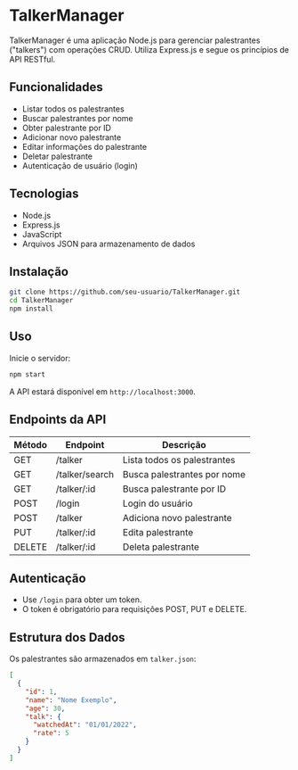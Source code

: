 # TalkerManager

TalkerManager é uma aplicação Node.js para gerenciar palestrantes ("talkers") com operações CRUD. Utiliza Express.js e segue os princípios de API RESTful.

## Funcionalidades

- Listar todos os palestrantes
- Buscar palestrantes por nome
- Obter palestrante por ID
- Adicionar novo palestrante
- Editar informações do palestrante
- Deletar palestrante
- Autenticação de usuário (login)

## Tecnologias

- Node.js
- Express.js
- JavaScript
- Arquivos JSON para armazenamento de dados

## Instalação

```bash
git clone https://github.com/seu-usuario/TalkerManager.git
cd TalkerManager
npm install
```

## Uso

Inicie o servidor:

```bash
npm start
```

A API estará disponível em `http://localhost:3000`.

## Endpoints da API

| Método | Endpoint       | Descrição                   |
| ------ | -------------- | --------------------------- |
| GET    | /talker        | Lista todos os palestrantes |
| GET    | /talker/search | Busca palestrantes por nome |
| GET    | /talker/:id    | Busca palestrante por ID    |
| POST   | /login         | Login do usuário            |
| POST   | /talker        | Adiciona novo palestrante   |
| PUT    | /talker/:id    | Edita palestrante           |
| DELETE | /talker/:id    | Deleta palestrante          |

## Autenticação

- Use `/login` para obter um token.
- O token é obrigatório para requisições POST, PUT e DELETE.

## Estrutura dos Dados

Os palestrantes são armazenados em `talker.json`:

```json
[
  {
    "id": 1,
    "name": "Nome Exemplo",
    "age": 30,
    "talk": {
      "watchedAt": "01/01/2022",
      "rate": 5
    }
  }
]
```
